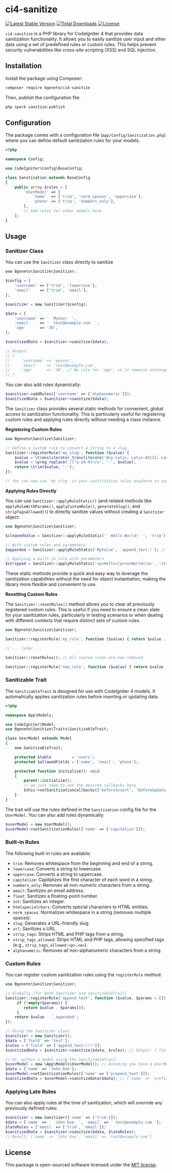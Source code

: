 # ci4-sanitize

[![Latest Stable Version](https://poser.pugx.org/bgeneto/ci4-sanitize/v/stable)](https://packagist.org/packages/bgeneto/ci4-sanitize)
[![Total Downloads](https://poser.pugx.org/bgeneto/ci4-sanitize/downloads)](https://packagist.org/packages/bgeneto/ci4-sanitize)
[![License](https://poser.pugx.org/bgeneto/ci4-sanitize/license)](https://packagist.org/packages/bgeneto/ci4-sanitize)

`ci4-sanitize` is a PHP library for CodeIgniter 4 that provides data sanitization functionality. It allows you to easily sanitize user input and other data using a set of predefined rules or custom rules. This helps prevent security vulnerabilities like cross-site scripting (XSS) and SQL injection.

## Installation

Install the package using Composer:

```bash
composer require bgeneto/ci4-sanitize
```

Then, publish the configuration file:

```bash
php spark sanitize:publish
```

## Configuration

The package comes with a configuration file (`app/Config/Sanitization.php`) where you can define default sanitization rules for your models.

```php
<?php

namespace Config;

use CodeIgniter\Config\BaseConfig;

class Sanitization extends BaseConfig
{
    public array $rules = [
        'UserModel' => [
            'name'  => ['trim', 'norm_spaces', 'uppercase'],
            'phone' => ['trim', 'numbers_only'],
        ],
        // Add rules for other models here
    ];
}
```

## Usage

### Sanitizer Class

You can use the `Sanitizer` class directly to sanitize

```php
use Bgeneto\Sanitize\Sanitizer;

$config = [
    'username' => ['trim', 'lowercase'],
    'email'    => ['trim', 'email'],
];

$sanitizer = new Sanitizer($config);

$data = [
    'username' => '  MyUser  ',
    'email'    => '  test@example.com  ',
    'age'      => '30',
];

$sanitizedData = $sanitizer->sanitize($data);

// Output:
// [
//     'username' => 'myuser',
//     'email'    => 'test@example.com',
//     'age'      => '30', // No rule for 'age', so it remains unchanged
// ]
```
You can also add rules dynamically:
```php
$sanitizer->addRules(['username' => ['alphanumeric']]);
$sanitizedData = $sanitizer->sanitize($data);
```

The `Sanitizer` class provides several static methods for convenient, global access to sanitization functionality.  This is particularly useful for registering custom rules and applying rules directly without needing a class instance.

**Registering Custom Rules**

```php
use Bgeneto\Sanitize\Sanitizer;

// Define a custom rule to convert a string to a slug
Sanitizer::registerRule('my_slug', function ($value) {
    $value = \transliterator_transliterate('Any-Latin; Latin-ASCII; Lower()', $value);
    $value = \preg_replace('/[^a-z0-9]+/u', '-', $value);
    return \trim($value, '-');
});

// You can now use 'my_slug' in your sanitization rules anywhere in your application.
```

**Applying Rules Directly**

You can use `Sanitizer::applyRuleStatic()` (and related methods like `applyRuleWithParams()`, `applyCustomRule()`, `generateSlug()`, and `stripTagsAllowed()`) to directly sanitize values without creating a `Sanitizer` object:

```php
use Bgeneto\Sanitize\Sanitizer;

$cleanedValue = Sanitizer::applyRuleStatic('  Hello World!  ', 'trim'); // $cleanedValue = "Hello World!"

// With custom rules and parameters
$appended = Sanitizer::applyRuleStatic('MyValue', 'append_text:!'); // $appended = "MyValue!" (assuming append_text is registered)

// Applying a built-in rule with parameters
$stripped = Sanitizer::applyRuleStatic('<p>Hello</p><a>World</a>', 'strip_tags_allowed:<p>'); // $stripped = "<p>Hello</p>World"
```

These static methods provide a quick and easy way to leverage the sanitization capabilities without the need for object instantiation, making the library more flexible and convenient to use.

**Resetting Custom Rules**

The `Sanitizer::resetRules()` method allows you to clear all previously registered custom rules.  This is useful if you need to ensure a clean slate for your sanitization rules, particularly in testing scenarios or when dealing with different contexts that require distinct sets of custom rules.

```php
use Bgeneto\Sanitize\Sanitizer;

Sanitizer::registerRule('my_rule', function ($value) { return $value . '_modified'; });

// ... later ...

Sanitizer::resetRules(); // All custom rules are now removed.

Sanitizer::registerRule('new_rule', function ($value) { return $value . '_new'; });

```

### Sanitizable Trait

The `SanitizableTrait` is designed for use with CodeIgniter 4 models. It automatically applies sanitization rules before inserting or updating data.

```php
<?php

namespace App\Models;

use CodeIgniter\Model;
use Bgeneto\Sanitize\Traits\SanitizableTrait;

class UserModel extends Model
{
    use SanitizableTrait;

    protected $table         = 'users';
    protected $allowedFields = ['name', 'email', 'phone'];

	protected function initialize(): void
    {
        parent::initialize();
        // we just need to set the desired callbacks here
        $this->setSanitizationCallbacks(['beforeInsert', 'beforeUpdate']);
    }
}
```

The trait will use the rules defined in the `Sanitization` config file for the `UserModel`. You can also add rules dynamically:

```php
$userModel = new UserModel();
$userModel->setSanitizationRules(['name' => ['capitalize']]);
```

### Built-in Rules

The following built-in rules are available:

*   `trim`: Removes whitespace from the beginning and end of a string.
*   `lowercase`: Converts a string to lowercase.
*   `uppercase`: Converts a string to uppercase.
*   `capitalize`: Capitalizes the first character of each word in a string.
*   `numbers_only`: Removes all non-numeric characters from a string.
*   `email`: Sanitizes an email address.
*   `float`: Sanitizes a floating-point number.
*   `int`: Sanitizes an integer.
*   `htmlspecialchars`: Converts special characters to HTML entities.
*   `norm_spaces`: Normalizes whitespace in a string (removes multiple spaces).
*   `slug`: Generates a URL-friendly slug.
*   `url`: Sanitizes a URL.
*   `strip_tags`: Strips HTML and PHP tags from a string.
*   `strip_tags_allowed`: Strips HTML and PHP tags, allowing specified tags (e.g., `strip_tags_allowed:<p>,<a>`).
*   `alphanumeric`: Removes all non-alphanumeric characters from a string.

### Custom Rules

You can register custom sanitization rules using the `registerRule` method:

```php
use Bgeneto\Sanitize\Sanitizer;

// Globally (for both Sanitizer and SanitizableTrait)
Sanitizer::registerRule('append_text', function ($value, $params = []) {
     if (!empty($params)) {
        return $value . $params[0];
     }
    return $value . '_appended';
});

// Using the Sanitizer class
$sanitizer = new Sanitizer();
$data = ['field' => 'test'];
$rules = ['field' => ['append_text:!!!']];
$sanitizedData = $sanitizer->sanitize($data, $rules); // Output: ['field' => 'test!!!']

// Or, within a model using the SanitizableTrait:
$userModel = new \App\Models\UserModel(); // Assuming you have a UserModel
$data = ['name' => 'John Doe'];
$userModel->setSanitizationRules(['name' => ['prepend_text']]);
$sanitizedData = $userModel->sanitizeData($data); // ['name' => 'prefix_John Doe']

```

### Applying Late Rules
You can also apply rules at the time of sanitization, which will override any previously defined rules:
```php
$sanitizer = new Sanitizer(['name' => ['trim']]);
$data = ['name' => '  John Doe  ', 'email' => ' test@example.com '];
$lateRules = ['email' => ['trim', 'email']];
$sanitizedData = $sanitizer->sanitize($data, $lateRules);
// Result: ['name' => 'John Doe', 'email' => 'test@example.com']
```

## License

This package is open-sourced software licensed under the [MIT license](LICENSE).
